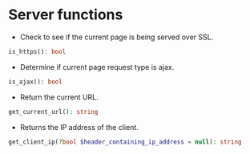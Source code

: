 # Server functions

- Check to see if the current page is being served over SSL.

```php
is_https(): bool
```

- Determine if current page request type is ajax.

```php
is_ajax(): bool
```

- Return the current URL.

```php
get_current_url(): string
```

- Returns the IP address of the client.

```php
get_client_ip(?bool $header_containing_ip_address = null): string
```